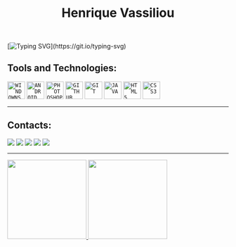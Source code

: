 <div dsplay="inline-block">
 
 <h1 align="center">Henrique Vassiliou</h1>

 
  <br>
  
 [![Typing SVG](https://readme-typing-svg.herokuapp.com/?color=00857B&width=600&height=100&size=20&multiline=true&lines=Hello!+Welcome!+my+name+is+Henrique+Vassiliou,;and+I+am+currently+a+novice+programming+student.;)](https://git.io/typing-svg)

  <!-- <h2> Olá pessoal! Sejam bem-vindos ao meu perfil! 👋</h2> -->
 

 <h2>Tools and Technologies:</h2>
 
<code><img width="40px" src="https://cdn.jsdelivr.net/gh/devicons/devicon/icons/windows8/windows8-original.svg" title = "WINDOWNS"/></code>
<code><img width="40px" src="https://cdn.jsdelivr.net/gh/devicons/devicon/icons/android/android-original.svg" title = "ANDROID"/></code> 
<code><img width="40px" src="https://cdn.jsdelivr.net/gh/devicons/devicon/icons/photoshop/photoshop-plain.svg" title = "PHOTOSHOP"/></code>
<code><img width="40px" src="https://cdn.jsdelivr.net/gh/devicons/devicon/icons/github/github-original.svg" title = "GITHUB"/></code>
<code><img width="40px" src="https://cdn.jsdelivr.net/gh/devicons/devicon/icons/git/git-original.svg" title = "GIT"/></code> 
<code><img width="40px" src="https://cdn.jsdelivr.net/gh/devicons/devicon/icons/java/java-original.svg" title = "JAVA"/></code>
<code><img width="40px" src="https://cdn.jsdelivr.net/gh/devicons/devicon/icons/html5/html5-original.svg" title = "HTML5"/></code>
<code><img width="40px" src="https://cdn.jsdelivr.net/gh/devicons/devicon/icons/css3/css3-original.svg" title = "CSS3" /></code>

             
<hr/>

<!-- ## Estou aprendendo:
<code><img width="40px" src="https://cdn.jsdelivr.net/gh/devicons/devicon/icons/java/java-original.svg" title = "JAVA"/></code>
<code><img width="40px" src="https://cdn.jsdelivr.net/gh/devicons/devicon/icons/html5/html5-original.svg" title = "HTML5"/></code>
<code><img width="180px" src="https://www.evoluaprofissional.com.br/wp-content/uploads/2016/10/Para-Web_Montagem-e-Manuten%C3%A7%C3%A3o.png" title = "MONTAGEM E MANUTENÇÃO DE COMPUTADORES"/></code> -->


<!--Eu ainda estou melhorando meu perfil do GitHub, então não esperem muita coisa... -->
<h2>Contacts:</h2>

<div>
<a href="https://www.youtube.com/channel/UCptop6oVY5-FTL1PSQSOmcA" target="_blank"><img src="https://img.shields.io/badge/YouTube-FF0000?style=for-the-badge&logo=youtube&logoColor=white" target="_blank"></a>
<a href="https://www.instagram.com/henriquevassiliou/" target="_blank"><img src="https://img.shields.io/badge/-Instagram-%23E4405F?style=for-the-badge&logo=instagram&logoColor=white" target="_blank"></a>
<a href="https://www.twitch.tv/henriquevassiliou" target="_blank"><img src="https://img.shields.io/badge/Twitch-9146FF?style=for-the-badge&logo=twitch&logoColor=white" target="_blank"></a>
<a href = "mailto:henriquephvassiliou@gmail.com"><img src="https://img.shields.io/badge/Gmail-D14836?style=for-the-badge&logo=gmail&logoColor=white" target="_blank"></a>
<a href="https://www.linkedin.com/in/seu-usuário-linkedln-aqui" target="_blank"><img src="https://img.shields.io/badge/-LinkedIn-%230077B5?style=for-the-badge&logo=linkedin&logoColor=white" target="_blank"></a>   
</div>
  
 <hr/>
 
<div>
<a href="https://github.com/HenriqueVassiliou">
<img height="180em" src="https://github-readme-stats.vercel.app/api/top-langs/?username=HenriqueVassiliou&layout=compact&langs_count=7&theme=dracula"/>
<img height="180em" src="https://github-readme-stats.vercel.app/api?username=HenriqueVassiliou&show_icons=true&theme=dracula&include_all_commits=true&count_private=true"/>
</div>
 
 
